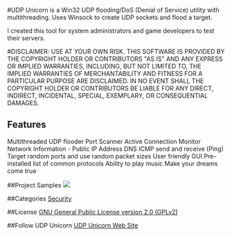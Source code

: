 #UDP Unicorn is a Win32 UDP flooding/DoS (Denial of Service) utility with multithreading. Uses Winsock to create UDP sockets and flood a target.

I created this tool for system administrators and game developers to test their servers.

#DISCLAIMER: USE AT YOUR OWN RISK. THIS SOFTWARE IS PROVIDED BY THE COPYRIGHT HOLDER OR CONTRIBUTORS "AS IS" AND ANY EXPRESS OR IMPLIED WARRANTIES, INCLUDING, BUT NOT LIMITED TO, THE IMPLIED WARRANTIES OF MERCHANTABILITY AND FITNESS FOR A PARTICULAR PURPOSE ARE DISCLAIMED. IN NO EVENT SHALL THE COPYRIGHT HOLDER OR CONTRIBUTORS BE LIABLE FOR ANY DIRECT, INDIRECT, INCIDENTAL, SPECIAL, EXEMPLARY, OR CONSEQUENTIAL DAMAGES.

## Features
Multithreaded UDP flooder
Port Scanner
Active Connection Monitor
Network Information - Public IP Address
DNS
ICMP send and receive (Ping)
Target random ports and use random packet sizes
User friendly GUI
Pre-installed list of common protocols
Ability to play music
Make your dreams come true

##Project Samples
![](https://a.fsdn.com/con/app/proj/udpunicorn/screenshots/301761.jpg/245/183/1)

##Categories
[Security](https://sourceforge.net/directory/security/)

##License
[GNU General Public License version 2.0 (GPLv2)](https://sourceforge.net/directory/?license=gnu-general-public-license-version-2.0-gplv2)

##Follow UDP Unicorn
[UDP Unicorn Web Site](http://udpunicorn.sourceforge.net/)